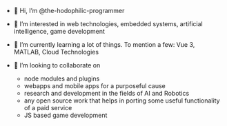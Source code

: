 - 👋 Hi, I’m @the-hodophilic-programmer

- 👀 I’m interested in web technologies, embedded systems, artificial intelligence, game development

- 🌱 I’m currently learning a lot of things. To mention a few: Vue 3, MATLAB, Cloud Technologies

- 💞️ I’m looking to collaborate on

  * node modules and plugins
  * webapps and mobile apps for a purposeful cause
  * research and development in the fields of AI and Robotics
  * any open source work that helps in porting some useful functionality of a paid service
  * JS based game development

<!---
the-hodophilic-programmer/the-hodophilic-programmer is a ✨ special ✨ repository because its `README.md` (this file) appears on your GitHub profile.
You can click the Preview link to take a look at your changes.
--->
